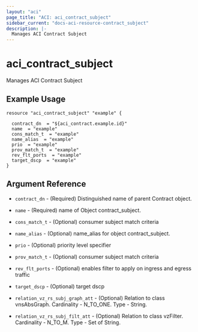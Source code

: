 ```yaml
---
layout: "aci"
page_title: "ACI: aci_contract_subject"
sidebar_current: "docs-aci-resource-contract_subject"
description: |-
  Manages ACI Contract Subject
---
```


# aci_contract_subject #
Manages ACI Contract Subject

## Example Usage ##

```hcl
resource "aci_contract_subject" "example" {

  contract_dn  = "${aci_contract.example.id}"
  name  = "example"
  cons_match_t  = "example"
  name_alias  = "example"
  prio  = "example"
  prov_match_t  = "example"
  rev_flt_ports  = "example"
  target_dscp  = "example"
}
```
## Argument Reference ##
* `contract_dn` - (Required) Distinguished name of parent Contract object.
* `name` - (Required) name of Object contract_subject.
* `cons_match_t` - (Optional) consumer subject match criteria
* `name_alias` - (Optional) name_alias for object contract_subject.
* `prio` - (Optional) priority level specifier
* `prov_match_t` - (Optional) consumer subject match criteria
* `rev_flt_ports` - (Optional) enables filter to apply on ingress and egress traffic
* `target_dscp` - (Optional) target dscp

* `relation_vz_rs_subj_graph_att` - (Optional) Relation to class vnsAbsGraph. Cardinality - N_TO_ONE. Type - String.
                
* `relation_vz_rs_subj_filt_att` - (Optional) Relation to class vzFilter. Cardinality - N_TO_M. Type - Set of String.
                


